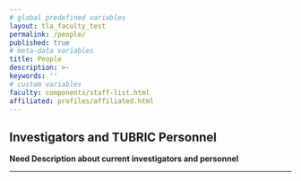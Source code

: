 ```yaml
---
# global predefined variables
layout: tla_faculty_test
permalink: /people/
published: true
# meta-data variables
title: People
description: >-
keywords: ''
# custom variables
faculty: components/staff-list.html
affiliated: profiles/affiliated.html
---
```

## Investigators and TUBRIC Personnel
**Need Description about current investigators and personnel**

___
